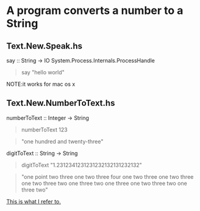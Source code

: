 A program converts a number to a String
=======================================

Text.New.Speak.hs
-----------------
say :: String -> IO System.Process.Internals.ProcessHandle
>say "hello world"

NOTE:it works for mac os x


Text.New.NumberToText.hs
---------------------
numberToText :: Integer -> String
>numberToText 123

>"one hundred and twenty-three"

digitToText :: String -> String
>digitToText "1.2312341231231232132131232132"

>"one point two three one two three four one two three one two three one two three two one three two one three one two three two one three two"

[This is what I refer to.](http://www.mrob.com/pub/math/largenum.html)
